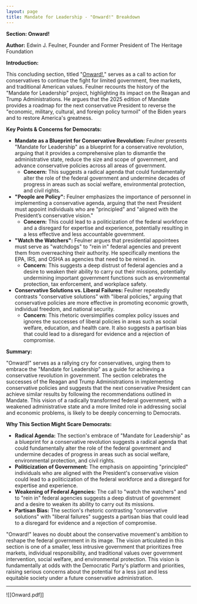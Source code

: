 ```yaml
---
layout: page
title: Mandate for Leadership - "Onward!" Breakdown
---
```


**Section: Onward!**

**Author:** Edwin J. Feulner, Founder and Former President of The Heritage Foundation

**Introduction:**

This concluding section, titled "[Onward!](../../documents/project_2025_chapters/Onward.pdf)," serves as a call to action for conservatives to continue the fight for limited government, free markets, and traditional American values. Feulner recounts the history of the "Mandate for Leadership" project, highlighting its impact on the Reagan and Trump Administrations. He argues that the 2025 edition of Mandate provides a roadmap for the next conservative President to reverse the "economic, military, cultural, and foreign policy turmoil" of the Biden years and to restore America's greatness.

**Key Points & Concerns for Democrats:**

* **Mandate as a Blueprint for Conservative Revolution:** Feulner presents "Mandate for Leadership" as a blueprint for a conservative revolution, arguing that it provides a comprehensive plan to dismantle the administrative state, reduce the size and scope of government, and advance conservative policies across all areas of government.
    * **Concern:** This suggests a radical agenda that could fundamentally alter the role of the federal government and undermine decades of progress in areas such as social welfare, environmental protection, and civil rights.
* **"People are Policy":** Feulner emphasizes the importance of personnel in implementing a conservative agenda, arguing that the next President must appoint individuals who are "principled" and "aligned with the President’s conservative vision."
    * **Concern:** This could lead to a politicization of the federal workforce and a disregard for expertise and experience, potentially resulting in a less effective and less accountable government.
* **"Watch the Watchers":** Feulner argues that presidential appointees must serve as "watchdogs" to "rein in" federal agencies and prevent them from overreaching their authority. He specifically mentions the EPA, IRS, and OSHA as agencies that need to be reined in.
    * **Concern:** This suggests a deep distrust of federal agencies and a desire to weaken their ability to carry out their missions, potentially undermining important government functions such as environmental protection, tax enforcement, and workplace safety.
* **Conservative Solutions vs. Liberal Failures:** Feulner repeatedly contrasts "conservative solutions" with "liberal policies," arguing that conservative policies are more effective in promoting economic growth, individual freedom, and national security.
    * **Concern:** This rhetoric oversimplifies complex policy issues and ignores the successes of liberal policies in areas such as social welfare, education, and health care. It also suggests a partisan bias that could lead to a disregard for evidence and a rejection of compromise.

**Summary:**

"Onward!" serves as a rallying cry for conservatives, urging them to embrace the "Mandate for Leadership" as a guide for achieving a conservative revolution in government. The section celebrates the successes of the Reagan and Trump Administrations in implementing conservative policies and suggests that the next conservative President can achieve similar results by following the recommendations outlined in Mandate. This vision of a radically transformed federal government, with a weakened administrative state and a more limited role in addressing social and economic problems, is likely to be deeply concerning to Democrats.

**Why This Section Might Scare Democrats:**

* **Radical Agenda:** The section's embrace of "Mandate for Leadership" as a blueprint for a conservative revolution suggests a radical agenda that could fundamentally alter the role of the federal government and undermine decades of progress in areas such as social welfare, environmental protection, and civil rights.
* **Politicization of Government:** The emphasis on appointing "principled" individuals who are aligned with the President's conservative vision could lead to a politicization of the federal workforce and a disregard for expertise and experience.
* **Weakening of Federal Agencies:** The call to "watch the watchers" and to "rein in" federal agencies suggests a deep distrust of government and a desire to weaken its ability to carry out its missions.
* **Partisan Bias:** The section's rhetoric contrasting "conservative solutions" with "liberal failures" suggests a partisan bias that could lead to a disregard for evidence and a rejection of compromise.

"Onward!" leaves no doubt about the conservative movement's ambition to reshape the federal government in its image. The vision articulated in this section is one of a smaller, less intrusive government that prioritizes free markets, individual responsibility, and traditional values over government intervention, social welfare, and environmental protection. This vision is fundamentally at odds with the Democratic Party's platform and priorities, raising serious concerns about the potential for a less just and less equitable society under a future conservative administration. 

----

![[Onward.pdf]]
